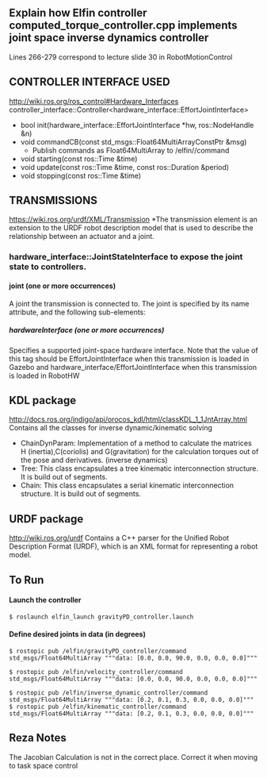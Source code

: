 ## Explain how Elfin controller computed_torque_controller.cpp implements joint space inverse dynamics controller
Lines 266-279 correspond to lecture slide 30 in RobotMotionControl

## CONTROLLER INTERFACE USED
http://wiki.ros.org/ros_control#Hardware_Interfaces
controller_interface::Controller<hardware_interface::EffortJointInterface>
- bool init(hardware_interface::EffortJointInterface *hw, ros::NodeHandle &n)
- void commandCB(const std_msgs::Float64MultiArrayConstPtr &msg)
    -   Publish commands as Float64MultiArray to /elfin/<controller>/command
- void starting(const ros::Time &time)
- void update(const ros::Time &time, const ros::Duration &period)
- void stopping(const ros::Time &time)

## TRANSMISSIONS
https://wiki.ros.org/urdf/XML/Transmission
*The transmission element is an extension to the URDF robot description model that is used to describe the relationship between an actuator and a joint.

### hardware_interface::JointStateInterface to expose the joint state to controllers. 

#### joint (one or more occurrences)
A joint the transmission is connected to. The joint is specified by its name attribute, and the following sub-elements:
##### hardwareInterface (one or more occurrences)
Specifies a supported joint-space hardware interface. Note that the value of this tag should be EffortJointInterface when this transmission is loaded in Gazebo and hardware_interface/EffortJointInterface when this transmission is loaded in RobotHW

## KDL package
http://docs.ros.org/indigo/api/orocos_kdl/html/classKDL_1_1JntArray.html
Contains all the classes for inverse dynamic/kinematic solving 
- ChainDynParam: 
Implementation of a method to calculate the matrices H (inertia),C(coriolis) and G(gravitation) for the calculation torques out of the pose and derivatives. (inverse dynamics)
- Tree:
This class encapsulates a tree kinematic interconnection structure. It is build out of segments. 
- Chain:
This class encapsulates a serial kinematic interconnection structure. It is build out of segments.

## URDF package
http://wiki.ros.org/urdf
Contains a C++ parser for the Unified Robot Description Format (URDF), which is an XML format for representing a robot model.

## To Run
#### Launch the controller

    $ roslaunch elfin_launch gravityPD_controller.launch

#### Define desired joints in data (in degrees)

    $ rostopic pub /elfin/gravityPD_controller/command std_msgs/Float64MultiArray """data: [0.0, 0.0, 90.0, 0.0, 0.0, 0.0]"""
    
    $ rostopic pub /elfin/velocity_controller/command std_msgs/Float64MultiArray """data: [0.0, 0.0, 90.0, 0.0, 0.0, 0.0]"""

    $ rostopic pub /elfin/inverse_dynamic_controller/command std_msgs/Float64MultiArray """data: [0.2, 0.1, 0.3, 0.0, 0.0, 0.0]"""
    $ rostopic pub /elfin/kinematic_controller/command std_msgs/Float64MultiArray """data: [0.2, 0.1, 0.3, 0.0, 0.0, 0.0]"""
## Reza Notes
The Jacobian Calculation is not in the correct place. Correct it when moving to task space control
